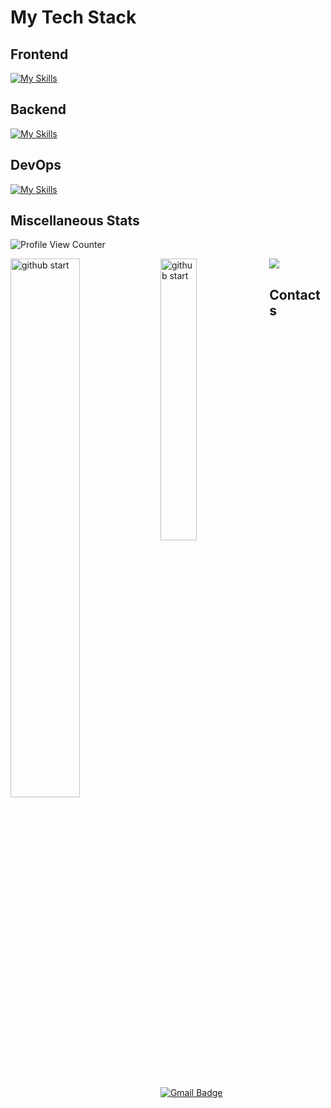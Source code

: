 # My Tech Stack

## Frontend

[![My Skills](https://skillicons.dev/icons?i=react,js,css,sass,html,ts,vscode,redux,bootstrap,materialui,tailwind,webpack,jest,figma,apollo,angular,next,graphql&perline=10)](https://skillicons.dev)
## Backend
[![My Skills](https://skillicons.dev/icons?i=nodejs,mongodb,express,nestjs,postgres,postman,python&perline=10)](https://skillicons.dev)
## DevOps
[![My Skills](https://skillicons.dev/icons?i=git,github,gitlab,docker&perline=10)](https://skillicons.dev)
## Miscellaneous Stats

![Profile View Counter](https://komarev.com/ghpvc/?username=Sasha39612)

<img alt="github start" align="left" width="47%" src="https://github.r2v.ch/codewars?user=OleksandrStolyarov&stroke=%23BB432C" />
<img alt="github start" align="left" width="34%" src="https://github-readme-stats.vercel.app/api/top-langs/?username=sasha39612&langs_count=8&layout=compact&theme=dark" />



     
<img src="https://github-profile-trophy.vercel.app/?username=Sasha39612&theme=discord&no-frame=false&no-bg=false&margin-w=4&column=9">
  

</div>
</div>

## Contacts

 
 [![Gmail Badge](https://img.shields.io/badge/-stolyarov_396@icloud.com-c14438?style=flat-square&logo=Gmail&logoColor=white&link=mailto:stolyarov_396@icloud.com)](mailto:stolyarov_396@icloud.com)
